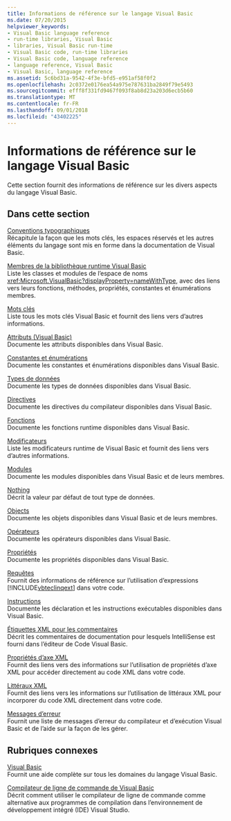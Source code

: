 ```yaml
---
title: Informations de référence sur le langage Visual Basic
ms.date: 07/20/2015
helpviewer_keywords:
- Visual Basic language reference
- run-time libraries, Visual Basic
- libraries, Visual Basic run-time
- Visual Basic code, run-time libraries
- Visual Basic code, language reference
- language reference, Visual Basic
- Visual Basic, language reference
ms.assetid: 5c6bd31a-9542-4f3e-bfd5-e951af58f0f2
ms.openlocfilehash: 2c0372e0176ea54a975e787631ba2849f79e5493
ms.sourcegitcommit: efff8f331fd9467f093f8ab8d23a203d6ecb5b60
ms.translationtype: MT
ms.contentlocale: fr-FR
ms.lasthandoff: 09/01/2018
ms.locfileid: "43402225"
---
```

# <a name="visual-basic-language-reference"></a>Informations de référence sur le langage Visual Basic
Cette section fournit des informations de référence sur les divers aspects du langage Visual Basic.  
  
## <a name="in-this-section"></a>Dans cette section  
 [Conventions typographiques](../../visual-basic/language-reference/typographic-and-code-conventions.md)  
 Récapitule la façon que les mots clés, les espaces réservés et les autres éléments du langage sont mis en forme dans la documentation de Visual Basic.  
  
 [Membres de la bibliothèque runtime Visual Basic](../../visual-basic/language-reference/runtime-library-members.md)  
 Liste les classes et modules de l’espace de noms <xref:Microsoft.VisualBasic?displayProperty=nameWithType>, avec des liens vers leurs fonctions, méthodes, propriétés, constantes et énumérations membres.  
  
 [Mots clés](../../visual-basic/language-reference/keywords/index.md)  
 Liste tous les mots clés Visual Basic et fournit des liens vers d’autres informations.  
  
 [Attributs (Visual Basic)](../../visual-basic/language-reference/attributes.md)  
 Documente les attributs disponibles dans Visual Basic.  
  
 [Constantes et énumérations](../../visual-basic/language-reference/constants-and-enumerations.md)  
 Documente les constantes et énumérations disponibles dans Visual Basic.  
  
 [Types de données](../../visual-basic/language-reference/data-types/index.md)  
 Documente les types de données disponibles dans Visual Basic.  
  
 [Directives](../../visual-basic/language-reference/directives/index.md)  
 Documente les directives du compilateur disponibles dans Visual Basic.  
  
 [Fonctions](../../visual-basic/language-reference/functions/index.md)  
 Documente les fonctions runtime disponibles dans Visual Basic.  
  
 [Modificateurs](../../visual-basic/language-reference/modifiers/index.md)  
 Liste les modificateurs runtime de Visual Basic et fournit des liens vers d’autres informations.  
  
 [Modules](../../visual-basic/language-reference/modules.md)  
 Documente les modules disponibles dans Visual Basic et de leurs membres.  
  
 [Nothing](../../visual-basic/language-reference/nothing.md)  
 Décrit la valeur par défaut de tout type de données.  
  
 [Objects](../../visual-basic/language-reference/objects/index.md)  
 Documente les objets disponibles dans Visual Basic et de leurs membres.  
  
 [Opérateurs](../../visual-basic/language-reference/operators/index.md)  
 Documente les opérateurs disponibles dans Visual Basic.  
  
 [Propriétés](../../visual-basic/language-reference/properties.md)  
 Documente les propriétés disponibles dans Visual Basic.  
  
 [Requêtes](../../visual-basic/language-reference/queries/index.md)  
 Fournit des informations de référence sur l’utilisation d’expressions [!INCLUDE[vbteclinqext](~/includes/vbteclinqext-md.md)] dans votre code.  
  
 [Instructions](../../visual-basic/language-reference/statements/index.md)  
 Documente les déclaration et les instructions exécutables disponibles dans Visual Basic.  
  
 [Étiquettes XML pour les commentaires](../../visual-basic/language-reference/xmldoc/index.md)  
 Décrit les commentaires de documentation pour lesquels IntelliSense est fourni dans l’éditeur de Code Visual Basic.  
  
 [Propriétés d’axe XML](../../visual-basic/language-reference/xml-axis/index.md)  
 Fournit des liens vers des informations sur l’utilisation de propriétés d’axe XML pour accéder directement au code XML dans votre code.  
  
 [Littéraux XML](../../visual-basic/language-reference/xml-literals/index.md)  
 Fournit des liens vers les informations sur l’utilisation de littéraux XML pour incorporer du code XML directement dans votre code.  
  
 [Messages d’erreur](../../visual-basic/language-reference/error-messages/index.md)  
 Fournit une liste de messages d’erreur du compilateur et d’exécution Visual Basic et de l’aide sur la façon de les gérer.  
  
## <a name="related-sections"></a>Rubriques connexes  
 [Visual Basic](../../visual-basic/index.md)  
 Fournit une aide complète sur tous les domaines du langage Visual Basic.  
  
 [Compilateur de ligne de commande de Visual Basic](../../visual-basic/reference/command-line-compiler/index.md)  
 Décrit comment utiliser le compilateur de ligne de commande comme alternative aux programmes de compilation dans l’environnement de développement intégré (IDE) Visual Studio.
